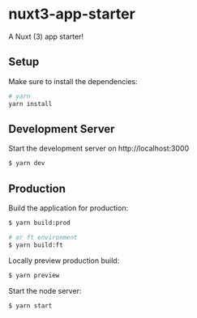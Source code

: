 # nuxt3-app-starter

A Nuxt (3) app starter!

## Setup

Make sure to install the dependencies:

```bash
# yarn
yarn install
```

## Development Server

Start the development server on http://localhost:3000

```bash
$ yarn dev
```

## Production

Build the application for production:

```bash
$ yarn build:prod

# or ft environment
$ yarn build:ft
```

Locally preview production build:

```bash
$ yarn preview
```

Start the node server:

``` bash
$ yarn start
```


